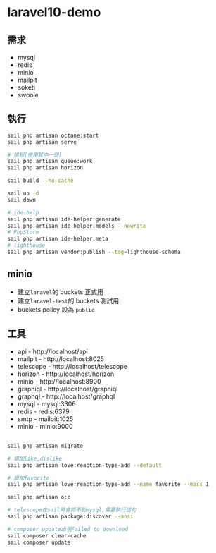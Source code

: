 # laravel10-demo

## 需求

-   mysql
-   redis
-   minio
-   mailpit
-   soketi
-   swoole

## 執行

```sh
sail php artisan octane:start
sail php artisan serve

# 排程(使用其中一個)
sail php artisan queue:work
sail php artisan horizon

sail build --no-cache

sail up -d
sail down

# ide-help
sail php artisan ide-helper:generate
sail php artisan ide-helper:models --nowrite
# PhpStorm
sail php artisan ide-helper:meta
# lighthouse
sail php artisan vendor:publish --tag=lighthouse-schema
```

## minio

-   建立`laravel`的 buckets 正式用
-   建立`laravel-test`的 buckets 測試用
-   buckets policy 設為 `public`

## 工具

-   api - http://localhost/api
-   mailpit - http://localhost:8025
-   telescope - http://localhost/telescope
-   horizon - http://localhost/horizon
-   minio - http://localhost:8900
-   graphiql - http://localhost/graphiql
-   graphql - http://localhost/graphql
-   mysql - mysql:3306
-   redis - redis:6379
-   smtp - mailpit:1025
-   minio - minio:9000

##

```sh
sail php artisan migrate

# 填加like,dislike
sail php artisan love:reaction-type-add --default

# 填加favorite
sail php artisan love:reaction-type-add --name favorite --mass 1

sail php artisan o:c

# telescope在sail時會抓不到mysql,需要執行這句
sail php artisan package:discover --ansi

# composer update出現Failed to download
sail composer clear-cache
sail composer update
```
